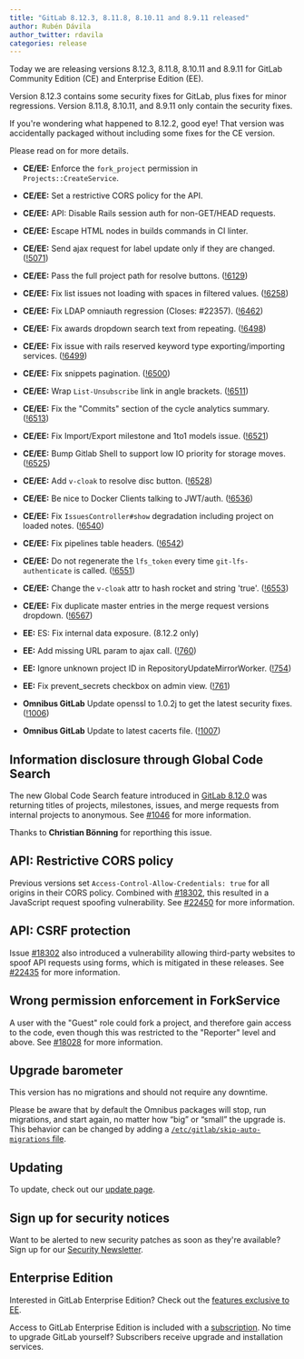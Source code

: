 ```yaml
---
title: "GitLab 8.12.3, 8.11.8, 8.10.11 and 8.9.11 released"
author: Rubén Dávila
author_twitter: rdavila
categories: release
---
```


Today we are releasing versions 8.12.3, 8.11.8, 8.10.11 and 8.9.11 for GitLab Community
Edition (CE) and Enterprise Edition (EE).

Version 8.12.3 contains some security fixes for GitLab, plus fixes for minor
regressions. Version 8.11.8, 8.10.11, and 8.9.11 only contain the security fixes.

If you're wondering what happened to 8.12.2, good eye! That version was accidentally packaged without including some fixes for the CE version.

Please read on for more details.

<!-- more -->

- **CE/EE:** Enforce the `fork_project` permission in `Projects::CreateService`.
- **CE/EE:** Set a restrictive CORS policy for the API.
- **CE/EE:** API: Disable Rails session auth for non-GET/HEAD requests.
- **CE/EE:** Escape HTML nodes in builds commands in CI linter.
- **CE/EE:** Send ajax request for label update only if they are changed. ([!5071])
- **CE/EE:** Pass the full project path for resolve buttons. ([!6129])
- **CE/EE:** Fix list issues not loading with spaces in filtered values. ([!6258])
- **CE/EE:** Fix LDAP omniauth regression (Closes: #22357). ([!6462])
- **CE/EE:** Fix awards dropdown search text from repeating. ([!6498])
- **CE/EE:** Fix issue with rails reserved keyword type exporting/importing services. ([!6499])
- **CE/EE:** Fix snippets pagination. ([!6500])
- **CE/EE:** Wrap `List-Unsubscribe` link in angle brackets. ([!6511])
- **CE/EE:** Fix the "Commits" section of the cycle analytics summary. ([!6513])
- **CE/EE:** Fix Import/Export milestone and 1to1 models issue. ([!6521])
- **CE/EE:** Bump Gitlab Shell to support low IO priority for storage moves. ([!6525])
- **CE/EE:** Add `v-cloak` to resolve disc button. ([!6528])
- **CE/EE:** Be nice to Docker Clients talking to JWT/auth. ([!6536])
- **CE/EE:** Fix `IssuesController#show` degradation including project on loaded notes. ([!6540])
- **CE/EE:** Fix pipelines table headers. ([!6542])
- **CE/EE:** Do not regenerate the `lfs_token` every time `git-lfs-authenticate` is called. ([!6551])
- **CE/EE:** Change the `v-cloak` attr to hash rocket and string 'true'. ([!6553])
- **CE/EE:** Fix duplicate master entries in the merge request versions dropdown. ([!6567])

- **EE:** ES: Fix internal data exposure. (8.12.2 only)
- **EE:** Add missing URL param to ajax call. ([!760])
- **EE:** Ignore unknown project ID in RepositoryUpdateMirrorWorker. ([!754])
- **EE:** Fix prevent_secrets checkbox on admin view. ([!761])

- **Omnibus GitLab** Update openssl to 1.0.2j to get the latest security fixes. ([!1006])
- **Omnibus GitLab** Update to latest cacerts file. ([!1007])

[!6525]: https://gitlab.com/gitlab-org/gitlab-ce/merge_requests/6525
[!6536]: https://gitlab.com/gitlab-org/gitlab-ce/merge_requests/6536
[!5071]: https://gitlab.com/gitlab-org/gitlab-ce/merge_requests/5071
[!6542]: https://gitlab.com/gitlab-org/gitlab-ce/merge_requests/6542
[!6540]: https://gitlab.com/gitlab-org/gitlab-ce/merge_requests/6540
[!6521]: https://gitlab.com/gitlab-org/gitlab-ce/merge_requests/6521
[!6513]: https://gitlab.com/gitlab-org/gitlab-ce/merge_requests/6513
[!6511]: https://gitlab.com/gitlab-org/gitlab-ce/merge_requests/6511
[!6498]: https://gitlab.com/gitlab-org/gitlab-ce/merge_requests/6498
[!6129]: https://gitlab.com/gitlab-org/gitlab-ce/merge_requests/6129
[!6528]: https://gitlab.com/gitlab-org/gitlab-ce/merge_requests/6528
[!6462]: https://gitlab.com/gitlab-org/gitlab-ce/merge_requests/6462
[!6258]: https://gitlab.com/gitlab-org/gitlab-ce/merge_requests/6258
[!6500]: https://gitlab.com/gitlab-org/gitlab-ce/merge_requests/6500
[!6499]: https://gitlab.com/gitlab-org/gitlab-ce/merge_requests/6499
[!6553]: https://gitlab.com/gitlab-org/gitlab-ce/merge_requests/6553
[!6567]: https://gitlab.com/gitlab-org/gitlab-ce/merge_requests/6567
[!6551]: https://gitlab.com/gitlab-org/gitlab-ce/merge_requests/6551
[!760]: https://gitlab.com/gitlab-org/gitlab-ee/merge_requests/760
[!754]: https://gitlab.com/gitlab-org/gitlab-ee/merge_requests/754
[!761]: https://gitlab.com/gitlab-org/gitlab-ee/merge_requests/761
[!1006]: https://gitlab.com/gitlab-org/omnibus-gitlab/merge_requests/1006
[!1007]: https://gitlab.com/gitlab-org/omnibus-gitlab/merge_requests/1007

## Information disclosure through Global Code Search

The new Global Code Search feature introduced in [GitLab 8.12.0] was returning titles of projects,
milestones, issues, and merge requests from internal projects to anonymous. See [#1046] for more information.

Thanks to **Christian Bönning** for reporthing this issue.

[GitLab 8.12.0]: https://about.gitlab.com/2016/09/22/gitlab-8-12-released/
[#1046]: https://gitlab.com/gitlab-org/gitlab-ee/issues/1046

## API: Restrictive CORS policy

Previous versions set `Access-Control-Allow-Credentials: true` for all origins in their CORS policy.
Combined with [#18302], this resulted in a JavaScript request spoofing vulnerability. See [#22450] for more information.

[#22450]: https://gitlab.com/gitlab-org/gitlab-ce/issues/22450

## API: CSRF protection

Issue [#18302] also introduced a vulnerability allowing third-party websites to spoof API requests using forms,
which is mitigated in these releases. See [#22435] for more information.

[#18302]: https://gitlab.com/gitlab-org/gitlab-ce/issues/18302
[#22435]: https://gitlab.com/gitlab-org/gitlab-ce/issues/22435

## Wrong permission enforcement in ForkService

A user with the "Guest" role could fork a project, and therefore gain access to the code,
even though this was restricted to the "Reporter" level and above.
See [#18028] for more information.

[#18028]: https://gitlab.com/gitlab-org/gitlab-ce/issues/18028

## Upgrade barometer

This version has no migrations and should not require any downtime.

Please be aware that by default the Omnibus packages will stop, run migrations,
and start again, no matter how “big” or “small” the upgrade is. This behavior
can be changed by adding a [`/etc/gitlab/skip-auto-migrations`
file](http://doc.gitlab.com/omnibus/update/README.html).

## Updating

To update, check out our [update page](https://about.gitlab.com/update/).

## Sign up for security notices

Want to be alerted to new security patches as soon as they're available? Sign up
for our [Security Newsletter](https://about.gitlab.com/contact/).

## Enterprise Edition

Interested in GitLab Enterprise Edition? Check out the [features exclusive to
EE](https://about.gitlab.com/features/#enterprise).

Access to GitLab Enterprise Edition is included with a [subscription](https://about.gitlab.com/products/).
No time to upgrade GitLab yourself? Subscribers receive upgrade and installation
services.
